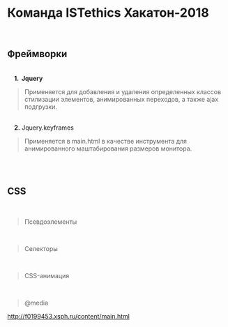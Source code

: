 # Команда ISTethics Хакатон-2018

 &nbsp;&nbsp;&nbsp;&nbsp;<h2> Фреймворки </h2>
 <br/>&nbsp;&nbsp;&nbsp;&nbsp;<strong>1. &nbsp;Jquery </strong> 
 <br/><p><blockquote> Применяется для добавления и удаления определенных классов стилизации элементов, анимированных переходов,
а также ajax подгрузки.</blockquote></p>
 <br/>&nbsp;&nbsp;&nbsp;&nbsp;<strong>2.</strong> Jquery.keyframes
 <br/><p><blockquote> Применяется в main.html в качестве инструмента для анимированного маштабирования размеров монитора.</blockquote></p>
 <br/>
  &nbsp;&nbsp;&nbsp;&nbsp;<h2> CSS </h2>
  <br/><p><blockquote> Псевдоэлементы</blockquote></p>
  <br/><p><blockquote> Селекторы</blockquote></p>
  <br/><p><blockquote> CSS-анимация</blockquote></p>
  <br/><p><blockquote> @media </blockquote></p>


http://f0199453.xsph.ru/content/main.html
